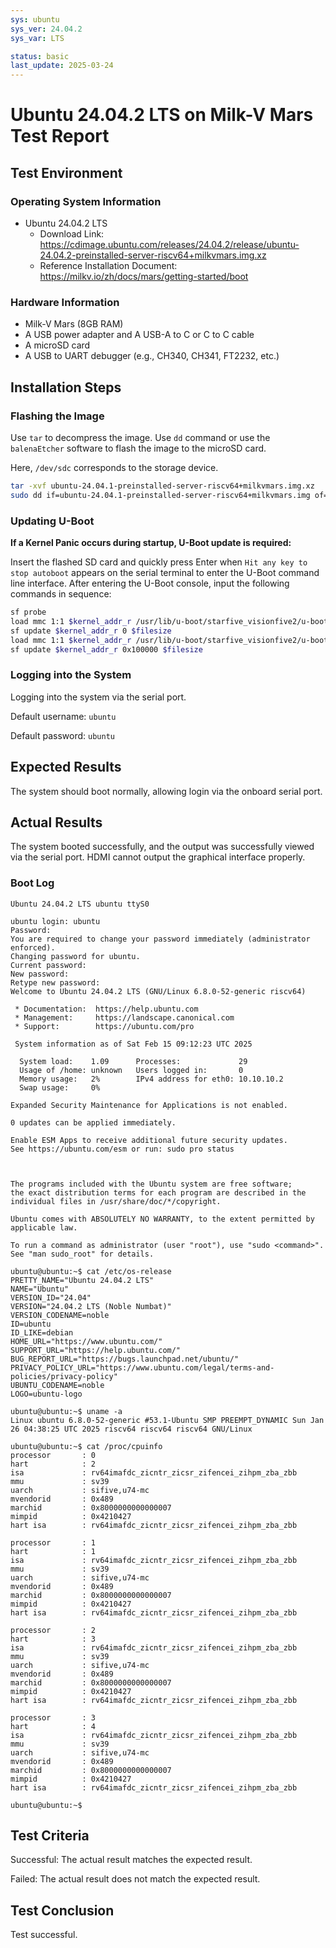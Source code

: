 ```yaml
---
sys: ubuntu
sys_ver: 24.04.2
sys_var: LTS

status: basic
last_update: 2025-03-24
---
```


# Ubuntu 24.04.2 LTS on Milk-V Mars Test Report

## Test Environment

### Operating System Information

- Ubuntu 24.04.2 LTS
  - Download Link: <https://cdimage.ubuntu.com/releases/24.04.2/release/ubuntu-24.04.2-preinstalled-server-riscv64+milkvmars.img.xz>
  - Reference Installation Document: <https://milkv.io/zh/docs/mars/getting-started/boot>

### Hardware Information

- Milk-V Mars (8GB RAM)
- A USB power adapter and A USB-A to C or C to C cable
- A microSD card
- A USB to UART debugger (e.g., CH340, CH341, FT2232, etc.)

## Installation Steps

### Flashing the Image

Use `tar` to decompress the image.
Use `dd` command or use the `balenaEtcher` software to flash the image to the microSD card.

Here, `/dev/sdc` corresponds to the storage device.

```bash
tar -xvf ubuntu-24.04.1-preinstalled-server-riscv64+milkvmars.img.xz
sudo dd if=ubuntu-24.04.1-preinstalled-server-riscv64+milkvmars.img of=/dev/sdc bs=1M status=progress
```

### Updating U-Boot

**If a Kernel Panic occurs during startup, U-Boot update is required:**

Insert the flashed SD card and quickly press Enter when `Hit any key to stop autoboot` appears on the serial terminal to enter the U-Boot command line interface.
After entering the U-Boot console, input the following commands in sequence:

```bash
sf probe
load mmc 1:1 $kernel_addr_r /usr/lib/u-boot/starfive_visionfive2/u-boot-spl.bin.normal.out
sf update $kernel_addr_r 0 $filesize
load mmc 1:1 $kernel_addr_r /usr/lib/u-boot/starfive_visionfive2/u-boot.itb
sf update $kernel_addr_r 0x100000 $filesize
```

### Logging into the System

Logging into the system via the serial port.

Default username: `ubuntu`

Default password: `ubuntu`

## Expected Results

The system should boot normally, allowing login via the onboard serial port.

## Actual Results

The system booted successfully, and the output was successfully viewed via the serial port. HDMI cannot output the graphical interface properly.

### Boot Log

```log
Ubuntu 24.04.2 LTS ubuntu ttyS0

ubuntu login: ubuntu
Password:
You are required to change your password immediately (administrator enforced).
Changing password for ubuntu.
Current password:
New password:
Retype new password:
Welcome to Ubuntu 24.04.2 LTS (GNU/Linux 6.8.0-52-generic riscv64)

 * Documentation:  https://help.ubuntu.com
 * Management:     https://landscape.canonical.com
 * Support:        https://ubuntu.com/pro

 System information as of Sat Feb 15 09:12:23 UTC 2025

  System load:    1.09      Processes:             29
  Usage of /home: unknown   Users logged in:       0
  Memory usage:   2%        IPv4 address for eth0: 10.10.10.2
  Swap usage:     0%

Expanded Security Maintenance for Applications is not enabled.

0 updates can be applied immediately.

Enable ESM Apps to receive additional future security updates.
See https://ubuntu.com/esm or run: sudo pro status



The programs included with the Ubuntu system are free software;
the exact distribution terms for each program are described in the
individual files in /usr/share/doc/*/copyright.

Ubuntu comes with ABSOLUTELY NO WARRANTY, to the extent permitted by
applicable law.

To run a command as administrator (user "root"), use "sudo <command>".
See "man sudo_root" for details.

ubuntu@ubuntu:~$ cat /etc/os-release
PRETTY_NAME="Ubuntu 24.04.2 LTS"
NAME="Ubuntu"
VERSION_ID="24.04"
VERSION="24.04.2 LTS (Noble Numbat)"
VERSION_CODENAME=noble
ID=ubuntu
ID_LIKE=debian
HOME_URL="https://www.ubuntu.com/"
SUPPORT_URL="https://help.ubuntu.com/"
BUG_REPORT_URL="https://bugs.launchpad.net/ubuntu/"
PRIVACY_POLICY_URL="https://www.ubuntu.com/legal/terms-and-policies/privacy-policy"
UBUNTU_CODENAME=noble
LOGO=ubuntu-logo

ubuntu@ubuntu:~$ uname -a
Linux ubuntu 6.8.0-52-generic #53.1-Ubuntu SMP PREEMPT_DYNAMIC Sun Jan 26 04:38:25 UTC 2025 riscv64 riscv64 riscv64 GNU/Linux

ubuntu@ubuntu:~$ cat /proc/cpuinfo
processor       : 0
hart            : 2
isa             : rv64imafdc_zicntr_zicsr_zifencei_zihpm_zba_zbb
mmu             : sv39
uarch           : sifive,u74-mc
mvendorid       : 0x489
marchid         : 0x8000000000000007
mimpid          : 0x4210427
hart isa        : rv64imafdc_zicntr_zicsr_zifencei_zihpm_zba_zbb

processor       : 1
hart            : 1
isa             : rv64imafdc_zicntr_zicsr_zifencei_zihpm_zba_zbb
mmu             : sv39
uarch           : sifive,u74-mc
mvendorid       : 0x489
marchid         : 0x8000000000000007
mimpid          : 0x4210427
hart isa        : rv64imafdc_zicntr_zicsr_zifencei_zihpm_zba_zbb

processor       : 2
hart            : 3
isa             : rv64imafdc_zicntr_zicsr_zifencei_zihpm_zba_zbb
mmu             : sv39
uarch           : sifive,u74-mc
mvendorid       : 0x489
marchid         : 0x8000000000000007
mimpid          : 0x4210427
hart isa        : rv64imafdc_zicntr_zicsr_zifencei_zihpm_zba_zbb

processor       : 3
hart            : 4
isa             : rv64imafdc_zicntr_zicsr_zifencei_zihpm_zba_zbb
mmu             : sv39
uarch           : sifive,u74-mc
mvendorid       : 0x489
marchid         : 0x8000000000000007
mimpid          : 0x4210427
hart isa        : rv64imafdc_zicntr_zicsr_zifencei_zihpm_zba_zbb

ubuntu@ubuntu:~$
```

## Test Criteria

Successful: The actual result matches the expected result.

Failed: The actual result does not match the expected result.

## Test Conclusion

Test successful.
